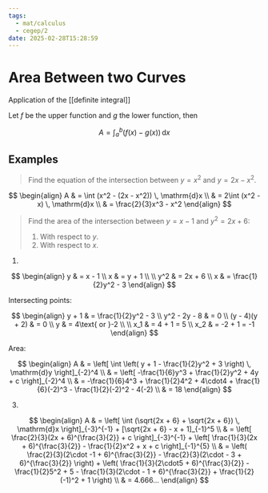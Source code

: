 ```yaml
---
tags:
  - mat/calculus
  - cegep/2
date: 2025-02-28T15:28:59
---
```


# Area Between two Curves

Application of the [[definite integral]]

Let $f$ be the upper function and $g$ the lower function, then

$$
A = \int_{a}^{b} (f(x) - g(x)) \, \mathrm{d}x
$$

## Examples

> Find the equation of the intersection between $y = x^2$ and $y = 2x - x^2$.

$$
\begin{align}
A & = \int (x^2 - (2x - x^2)) \, \mathrm{d}x \\
 & = 2\int (x^2 - x) \, \mathrm{d}x \\
 & = \frac{2}{3}x^3 - x^2
\end{align}
$$

>  Find the area of the intersection between $y = x - 1$ and $y^2 = 2x + 6$:
>
>  1. With respect to $y$.
>  2. With respect to $x$.

1.

$$
\begin{align}
y & = x - 1 \\
x & = y + 1 \\
 \\
y^2 & = 2x + 6 \\
x & = \frac{1}{2}y^2 - 3
\end{align}
$$

Intersecting points:

$$
\begin{align}
y + 1 & = \frac{1}{2}y^2 - 3 \\
y^2 - 2y - 8 & = 0 \\
(y - 4)(y + 2) & = 0 \\
y & = 4\text{ or }-2 \\
 \\
x_1 & = 4 + 1 = 5 \\
x_2 & = -2 + 1 = -1
\end{align}
$$

Area:

$$
\begin{align}
A & = \left[ \int \left( y + 1 - \frac{1}{2}y^2 + 3 \right) \, \mathrm{d}y \right]_{-2}^4 \\
 & = \left[ -\frac{1}{6}y^3 + \frac{1}{2}y^2 + 4y + c \right]_{-2}^4 \\
 & = -\frac{1}{6}4^3 + \frac{1}{2}4^2 + 4\cdot4 + \frac{1}{6}(-2)^3 - \frac{1}{2}(-2)^2 - 4(-2) \\
 & = 18
\end{align}
$$

3.

$$
\begin{align}
A & = \left[ \int (\sqrt{2x + 6} + \sqrt{2x + 6}) \, \mathrm{d}x \right]_{-3}^{-1} + [\sqrt{2x + 6} - x + 1]_{-1}^5 \\
 & = \left[ \frac{2}{3}(2x + 6)^{\frac{3}{2}} + c \right]_{-3}^{-1} + \left[ \frac{1}{3}(2x + 6)^{\frac{3}{2}} - \frac{1}{2}x^2 + x + c \right]_{-1}^{5} \\
 & = \left( \frac{2}{3}(2\cdot -1 + 6)^{\frac{3}{2}} - \frac{2}{3}(2\cdot - 3 + 6)^{\frac{3}{2}} \right) + \left( \frac{1}{3}(2\cdot5 + 6)^{\frac{3}{2}} - \frac{1}{2}5^2 + 5 - \frac{1}{3}(2\cdot - 1 + 6)^{\frac{3}{2}} + \frac{1}{2}(-1)^2 + 1 \right) \\
 & = 4.666…
\end{align}
$$
